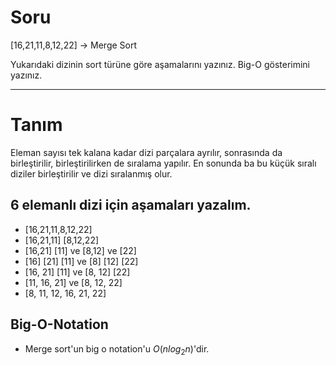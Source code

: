 # Soru
[16,21,11,8,12,22] -> Merge Sort

Yukarıdaki dizinin sort türüne göre aşamalarını yazınız.
Big-O gösterimini yazınız.

---------
# Tanım
Eleman sayısı tek kalana kadar dizi parçalara ayrılır, sonrasında da birleştirilir, birleştirilirken de sıralama yapılır. En sonunda ba bu küçük sıralı diziler birleştirilir ve dizi sıralanmış olur.
## 6 elemanlı dizi için aşamaları yazalım.
- [16,21,11,8,12,22]
- [16,21,11] [8,12,22]
- [16,21] [11] ve [8,12] ve [22]
- [16] [21] [11] ve [8] [12] [22]
- [16, 21] [11] ve [8, 12] [22]
- [11, 16, 21] ve [8, 12, 22]
- [8, 11, 12, 16, 21, 22]

## Big-O-Notation
- Merge sort'un big o notation'u $O(nlog_2n)$'dir.
